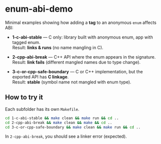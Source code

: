 # enum-abi-demo

Minimal examples showing how adding a **tag** to an anonymous `enum` affects ABI:

- **1-c-abi-stable** — C only: library built with anonymous enum, app with tagged enum.  
  Result: **links & runs** (no name mangling in C).

- **2-cpp-abi-break** — C++ API where the enum appears in the signature.  
  Result: **link fails** (different mangled names due to type change).

- **3-c-or-cpp-safe-boundary** — C or C++ implementation, but the exported API has **C linkage**.  
  Result: **stable** (symbol name not mangled with enum type).

## How to try it

Each subfolder has its own `Makefile`.

```sh
cd 1-c-abi-stable && make clean && make run && cd ..
cd 2-cpp-abi-break && make clean && make && cd ..
cd 3-c-or-cpp-safe-boundary && make clean && make run && cd ..
```

In `2-cpp-abi-break`, you should see a linker error (expected).

